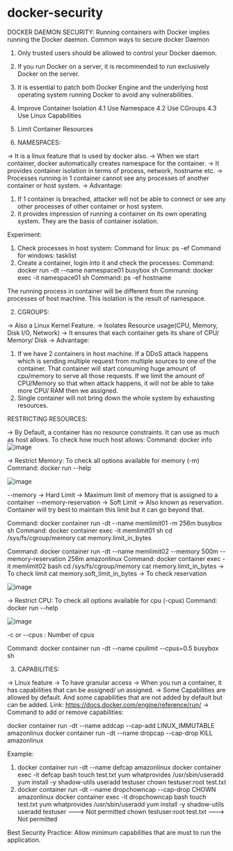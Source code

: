 # docker-security

DOCKER DAEMON SECURITY: 
Running containers with Docker implies running the Docker daemon. Common ways to secure docker Daemon

1. Only trusted users should be allowed to control your Docker daemon.
2. If you run Docker on a server, it is recommended to run exclusively Docker on the server.
3. It is essential to patch both Docker Engine and the underlying host operating system running Docker to avoid any vulnerabilities. 
4. Improve Container Isolation
  4.1 Use Namespace
  4.2 Use CGroups
  4.3 Use Linux Capabilities
5. Limit Container Resources 


1. NAMESPACES:

-> It is a linux feature that is used by docker also.
-> When we start container, docker automatically creates namespace for the container.
-> It provides container isolation in terms of process, network, hostname etc.
-> Processes running in 1 container cannot see any processes of another container or host system. 
-> Advantage: 
  1. If 1 container is breached, attacker will not be able to connect or see any other processes of other container or host system. 
  2. It provides impression of running a container on its own operating system. They are the basis of container isolation.

Experiment: 
1. Check processes in host system: 
Command for linux: ps -ef
Command for windows: tasklist
2. Create a container, login into it and check the processes: 
Command: docker run -dt --name namespace01 busybox sh
Command: docker exec -it namespace01 sh
Command: ps -ef
hostname

The running process in container will be different from the running processes of host machine. This isolation is the result of namespace.

2. CGROUPS: 

-> Also a Linux Kernel Feature.
-> Isolates Resource usage(CPU, Memory, Disk I/O, Network) 
-> It ensures that each container gets its share of CPU/ Memory/ Disk
-> Advantage:
  1. If we have 2 containers in host machine. If a DDoS attack happens which is sending multiple request from multiple sources to one of the container. That container will start consuming huge amount of cpu/memory to serve all those requests. If we limit the amount of CPU/Memory so that when attack happens, it will not be able to take more CPU/ RAM then we assigned. 
  2. Single container will not bring down the whole system by exhausting resources.

RESTRICTING RESOURCES:

-> By Default, a container has no resource constraints. It can use as much as host allows.
To check how much host allows:
Command: docker info
![image](https://user-images.githubusercontent.com/59343209/160227798-b92761fe-0e4d-40b5-bb85-baea245c79c1.png)

-> Restrict Memory:
To check all options available for memory (-m)
Command: docker run --help

![image](https://user-images.githubusercontent.com/59343209/160227830-0147bc56-24f0-4a6c-8bdb-19aaf0f23e14.png)

--memory -> Hard Limit -> Maximum limit of memory that is assigned to a container 
--memory-reservation -> Soft Limit -> Also known as reservation. Container will try best to maintain this limit but it can go beyond that. 

Command: docker container run -dt --name memlimit01 -m 256m busybox sh
Command: docker container exec -it memlimit01 sh
  cd /sys/fs/cgroup/memory
  cat memory.limit_in_bytes
  
Command: docker container run -dt --name memlimit02 --memory 500m --memory-reservation 256m amazonlinux
Command: docker container exec -it memlimit02 bash
  cd /sys/fs/cgroup/memory
  cat memory.limit_in_bytes -> To check limit 
  cat memory.soft_limit_in_bytes -> To check reservation
  
  ![image](https://user-images.githubusercontent.com/59343209/160228623-294f933b-9816-4022-84ac-9d259d92f21d.png)

  
-> Restrict CPU: 
To check all options available for cpu (-cpus)
Command: docker run --help

![image](https://user-images.githubusercontent.com/59343209/160228643-82b88deb-c2f3-4b13-8fd9-05c311e38b81.png)

-c or --cpus : Number of cpus

Command: docker container run -dt --name cpulimit --cpus=0.5 busybox sh

3. CAPABILITIES:

-> Linux feature
-> To have granular access 
-> When you run a container, it has capabilities that can be assigned/ un assigned. 
-> Some Capabilities are allowed by default. And some capabilities that are not added by default but can be added. 
Link: https://docs.docker.com/engine/reference/run/
-> Command to add or remove capabilities:

docker container run -dt --name addcap --cap-add LINUX_IMMUTABLE amazonlinux
docker container run -dt --name dropcap --cap-drop KILL amazonlinux

Example: 

1. docker container run -dt --name defcap amazonlinux
   docker container exec -it defcap bash
   touch test.txt
   yum whatprovides /usr/sbin/useradd
   yum install -y shadow-utils
   useradd testuser
   chown testuser:root test.txt
3. docker container run -dt --name dropchowncap --cap-drop CHOWN amazonlinux
    docker container exec -it dropchowncap bash
    touch test.txt
    yum whatprovides /usr/sbin/useradd
    yum install -y shadow-utils
    useradd testuser   ---> Not permitted
    chown testuser:root test.txt    ---> Not permitted
    
Best Security Practice: Allow minimum capabilities that are must to run the application. 
